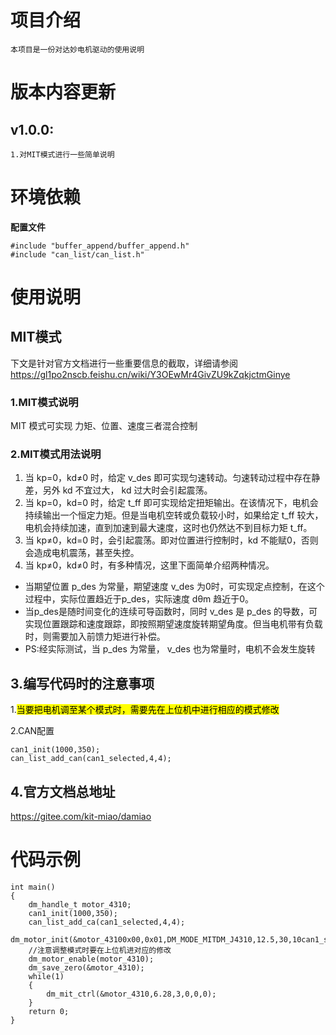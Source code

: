 # 项目介绍
    本项目是一份对达妙电机驱动的使用说明

# 版本内容更新
## v1.0.0: 
    1.对MIT模式进行一些简单说明 

# 环境依赖
**配置文件**
```
#include "buffer_append/buffer_append.h"
#include "can_list/can_list.h"
```
# 使用说明
## MIT模式
下文是针对官方文档进行一些重要信息的截取，详细请参阅
https://gl1po2nscb.feishu.cn/wiki/Y3OEwMr4GivZU9kZqkjctmGinye
### 1.MIT模式说明
MIT 模式可实现 力矩、位置、速度三者混合控制

### 2.MIT模式用法说明
1. 当 kp=0，kd≠0 时，给定 v_des 即可实现匀速转动。匀速转动过程中存在静差，另外 kd 不宜过大， kd 过大时会引起震荡。
2. 当 kp=0，kd=0 时，给定 t_ff 即可实现给定扭矩输出。在该情况下，电机会持续输出一个恒定力矩。但是当电机空转或负载较小时，如果给定 t_ff 较大，电机会持续加速，直到加速到最大速度，这时也仍然达不到目标力矩 t_ff。
3. 当 kp≠0，kd=0 时，会引起震荡。即对位置进行控制时，kd 不能赋0，否则会造成电机震荡，甚至失控。
4. 当 kp≠0，kd≠0 时，有多种情况，这里下面简单介绍两种情况。

- 当期望位置 p_des 为常量，期望速度 v_des 为0时，可实现定点控制，在这个过程中，实际位置趋近于p_des，实际速度 dθm 趋近于0。
- 当p_des是随时间变化的连续可导函数时，同时 v_des 是 p_des 的导数，可实现位置跟踪和速度跟踪，即按照期望速度旋转期望角度。但当电机带有负载时，则需要加入前馈力矩进行补偿。
- PS:经实际测试，当 p_des 为常量， v_des 也为常量时，电机不会发生旋转
## 3.编写代码时的注意事项
1.<mark>当要把电机调至某个模式时，需要先在上位机中进行相应的模式修改

2.CAN配置
```
can1_init(1000,350);
can_list_add_can(can1_selected,4,4);
```
## 4.官方文档总地址
https://gitee.com/kit-miao/damiao
# 代码示例 
```
int main()
{
    dm_handle_t motor_4310;
    can1_init(1000,350);
    can_list_add_ca(can1_selected,4,4);
    dm_motor_init(&motor_43100x00,0x01,DM_MODE_MITDM_J4310,12.5,30,10can1_selected);
    //注意调整模式时要在上位机进对应的修改
    dm_motor_enable(motor_4310);
    dm_save_zero(&motor_4310);
    while(1)
    {
        dm_mit_ctrl(&motor_4310,6.28,3,0,0,0);
    }  
    return 0;
}
```
